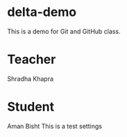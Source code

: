 # delta-demo

This is a demo for Git and GitHub class.

# Teacher

Shradha Khapra

# Student

Aman Bisht
This is a test settings

